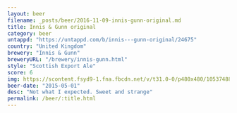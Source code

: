 ```yaml
---
layout: beer
filename: _posts/beer/2016-11-09-innis-gunn-original.md
title: Innis & Gunn original
category: beer
untappd: "https://untappd.com/b/innis---gunn-original/24675"
country: "United Kingdom"
brewery: "Innis & Gunn"
breweryURL: "/brewery/innis-gunn.html"
style: "Scottish Export Ale"
score: 6
img: https://scontent.fsyd9-1.fna.fbcdn.net/v/t31.0-0/p480x480/10537488_10153268257703745_5034055497574956739_o.jpg?_nc_cat=100&_nc_sid=e007fa&_nc_ohc=Gp1XUWpb4VgAX8hDaOu&_nc_ht=scontent.fsyd9-1.fna&_nc_tp=6&oh=21b79d696df6707ee0f57551b4daaef1&oe=5F49D680
beer-date: "2015-05-01"
desc: "Not what I expected. Sweet and strange"
permalink: /beer/:title.html
---
```

